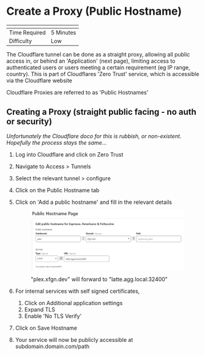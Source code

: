 # Create a Proxy (Public Hostname)

<table data-view="cards"><thead><tr><th></th><th></th></tr></thead><tbody><tr><td>Time Required</td><td>5 Minutes</td></tr><tr><td>Difficulty</td><td>Low</td></tr></tbody></table>

The Cloudflare tunnel can be done as a straight proxy, allowing all public access in, or behind an 'Application' (next page), limiting access to authenticated users or users meeting a certain requirement (eg IP range, country). This is part of Cloudflares 'Zero Trust' service, which is accessible via the Cloudflare website

Cloudflare Proxies are referred to as 'Public Hostnames'

## Creating a Proxy (straight public facing - no auth or security)

_Unfortunately the Cloudflare doco for this is rubbish, or non-existent. Hopefully the process stays the same..._

1. Log into Cloudflare and click on Zero Trust
2. Navigate to Access > Tunnels
3. Select the relevant tunnel > configure
4. Click on the Public Hostname tab
5.  Click on 'Add a public hostname' and fill in the relevant details

    <figure><img src="../../../.gitbook/assets/image (31).png" alt=""><figcaption><p>"plex.xfgn.dev" will forward to "latte.agg.local:32400"</p></figcaption></figure>
6. For internal services with self signed certificates,
   1. Click on Additional application settings
   2. Expand TLS
   3. Enable 'No TLS Verify'&#x20;
7. Click on Save Hostname
8. Your service will now be publicly accessible at subdomain.domain.com/path

